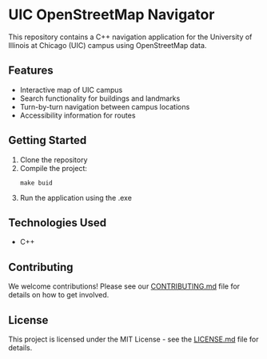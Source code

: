 # UIC OpenStreetMap Navigator

This repository contains a C++ navigation application for the University of Illinois at Chicago (UIC) campus using OpenStreetMap data.

## Features

- Interactive map of UIC campus
- Search functionality for buildings and landmarks
- Turn-by-turn navigation between campus locations
- Accessibility information for routes

## Getting Started

1. Clone the repository
2. Compile the project:
   ```
   make buid
   ```
4. Run the application using the .exe

## Technologies Used

- C++

## Contributing

We welcome contributions! Please see our [CONTRIBUTING.md](CONTRIBUTING.md) file for details on how to get involved.

## License

This project is licensed under the MIT License - see the [LICENSE.md](LICENSE.md) file for details.
